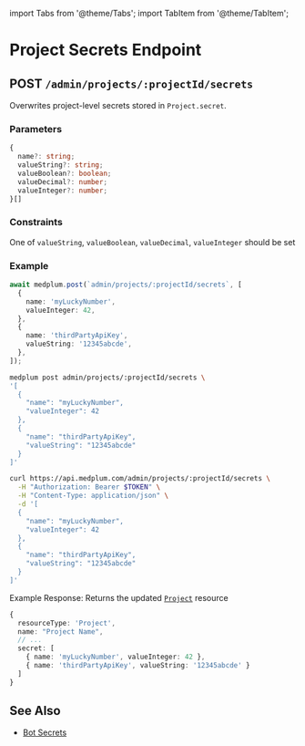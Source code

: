import Tabs from '@theme/Tabs';
import TabItem from '@theme/TabItem';

# Project Secrets Endpoint

## POST `/admin/projects/:projectId/secrets`

Overwrites project-level secrets stored in `Project.secret`.

### Parameters

```ts
{
  name?: string;
  valueString?: string;
  valueBoolean?: boolean;
  valueDecimal?: number;
  valueInteger?: number;
}[]
```

### Constraints

One of `valueString`, `valueBoolean`, `valueDecimal`, `valueInteger` should be set

### Example

<Tabs groupId="language">
  <TabItem value="ts" label="Typescript">

```ts
await medplum.post(`admin/projects/:projectId/secrets`, [
  {
    name: 'myLuckyNumber',
    valueInteger: 42,
  },
  {
    name: 'thirdPartyApiKey',
    valueString: '12345abcde',
  },
]);
```

  </TabItem>
  <TabItem value="cli" label="CLI">

```bash
medplum post admin/projects/:projectId/secrets \
'[
  {
    "name": "myLuckyNumber",
    "valueInteger": 42
  },
  {
    "name": "thirdPartyApiKey",
    "valueString": "12345abcde"
  }
]'
```

  </TabItem>
  <TabItem value="curl" label="cURL">

```bash
curl https://api.medplum.com/admin/projects/:projectId/secrets \
  -H "Authorization: Bearer $TOKEN" \
  -H "Content-Type: application/json" \
  -d '[
  {
    "name": "myLuckyNumber",
    "valueInteger": 42
  },
  {
    "name": "thirdPartyApiKey",
    "valueString": "12345abcde"
  }
]'
```

  </TabItem>
</Tabs>

Example Response:
Returns the updated [`Project`](/docs/api/fhir/medplum/project) resource

```ts
{
  resourceType: 'Project',
  name: "Project Name",
  // ...
  secret: [
    { name: 'myLuckyNumber', valueInteger: 42 },
    { name: 'thirdPartyApiKey', valueString: '12345abcde' }
  ]
}
```

## See Also

- [Bot Secrets](/docs/bots/bot-secrets)
